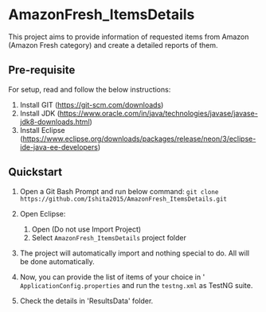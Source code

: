 # AmazonFresh_ItemsDetails

This project aims to provide information of requested items from Amazon (Amazon Fresh category) and create a detailed reports of them.

## Pre-requisite

For setup, read and follow the below instructions:

1. Install GIT (https://git-scm.com/downloads)
2. Install JDK (https://www.oracle.com/in/java/technologies/javase/javase-jdk8-downloads.html)
3. Install Eclipse (https://www.eclipse.org/downloads/packages/release/neon/3/eclipse-ide-java-ee-developers)
	
## Quickstart

1. Open a Git Bash Prompt and run below command:
   `git clone https://github.com/Ishita2015/AmazonFresh_ItemsDetails.git`

2. Open Eclipse:
	1. Open (Do not use Import Project)
	1. Select `AmazonFresh_ItemsDetails` project folder

3. The project will automatically import and nothing special to do.  All will be done automatically.

4. Now, you can provide the list of items of your choice in ' `ApplicationConfig.properties` and run the `testng.xml` as TestNG suite.

5. Check the details in 'ResultsData' folder.

